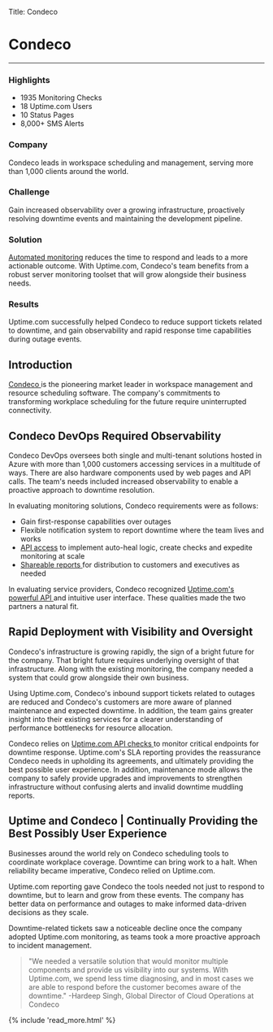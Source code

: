 Title: Condeco

<div class="container bg-white my-5">
  <div class="row">
    <div class="col-3"></div>
    <div class="col-6">
      <h1 mt-5>Condeco</h1>
      <hr class="bg-success pt-2 mx-0 w-50" />
    </div>
    <div class="col-3"></div>
  </div>
  <div class="row">
    <div class="col-3 p-4 sidebar">
      <h3 class="mt-0">Highlights</h3>
      <ul>
        <li>1935 Monitoring Checks</li>
        <li>18 Uptime.com Users</li>
        <li>10 Status Pages</li>
        <li>8,000+ SMS Alerts</li>
      </ul>
      <h3>Company</h3>
      <p>Condeco leads in workspace scheduling and management, serving more than 1,000 clients around the world.</p>
      <h3>Challenge</h3>
      <p>Gain increased observability over a growing infrastructure, proactively resolving downtime events and maintaining the development pipeline.</p>
      <h3>Solution</h3>
      <p><a href="https://uptime.com/domain-health">Automated monitoring</a> reduces the time to respond and leads to a more actionable outcome. With Uptime.com, Condeco's team benefits from a robust server monitoring toolset that will grow alongside their business needs.</p>
      <h3>Results</h3>
      <p>Uptime.com successfully helped Condeco to reduce support tickets related to downtime, and gain observability and rapid response time capabilities during outage events.</p>
    </div>
    <div class="col-6 p-4">
      <h2>
        Introduction
      </h2>
      <p>
        <a target="_blank" href="https://www.condecosoftware.com/" rel="noopener">
        Condeco
        </a>
        is the pioneering market leader in workspace management and resource
        scheduling software. The company's commitments to transforming workplace
        scheduling for the future require uninterrupted connectivity.
      </p>
      <h2>
        Condeco DevOps Required Observability
      </h2>
      <p>
        Condeco DevOps oversees both single and multi-tenant solutions hosted in
        Azure with more than 1,000 customers accessing services in a multitude of
        ways. There are also hardware components used by web pages and API calls.
        The team's needs included increased observability to enable a proactive
        approach to downtime resolution.
      </p>
      <p>
        In evaluating monitoring solutions, Condeco requirements were as follows:
      </p>
      <ul>
        <li>
          Gain first-response capabilities over outages
        </li>
        <li>
          Flexible notification system to report downtime where the team lives
          and works
        </li>
        <li>
          <a href="https://uptime.com/api/v1/docs/?hsLang=en">API access</a>
          to implement auto-heal logic, create checks and expedite monitoring at
          scale
        </li>
        <li>
          <a href="https://uptime.com/status-page?hsLang=en">
          Shareable reports
          </a>
          for distribution to customers and executives as needed
        </li>
      </ul>
      <p>
        In evaluating service providers, Condeco recognized
        <a
          href="https://support.uptime.com/hc/en-us/articles/360009681280-Getting-Started-with-the-Uptime-com-REST-API"
          rel="noopener"
          >
        Uptime.com's powerful API
        </a>
        and intuitive user interface. These qualities made the two partners a
        natural fit.
      </p>
      <h2>
        Rapid Deployment with Visibility and Oversight
      </h2>
      <p>
        Condeco's infrastructure is growing rapidly, the sign of a bright future
        for the company. That bright future requires underlying oversight of that
        infrastructure. Along with the existing monitoring, the company needed a
        system that could grow alongside their own business.
      </p>
      <p>
        Using Uptime.com, Condeco's inbound support tickets related to outages are
        reduced and Condeco's customers are more aware of planned maintenance and
        expected downtime. In addition, the team gains greater insight into their
        existing services for a clearer understanding of performance bottlenecks
        for resource allocation.
      </p>
      <p>
        Condeco relies on
        <a
          href="https://support.uptime.com/hc/en-us/articles/360001311589-API-Check-Basics"
          >
        Uptime.com API checks
        </a>
        to monitor critical endpoints for downtime response. Uptime.com's SLA
        reporting provides the reassurance Condeco needs in upholding its
        agreements, and ultimately providing the best possible user experience. In
        addition, maintenance mode allows the company to safely provide upgrades
        and improvements to strengthen infrastructure without confusing alerts and
        invalid downtime muddling reports.
      </p>
      <h2>
        Uptime and Condeco | Continually Providing the Best Possibly User
        Experience
      </h2>
      <p>
        Businesses around the world rely on Condeco
        scheduling tools to coordinate workplace
        coverage. Downtime can bring work to a halt.
        When reliability became imperative, Condeco
        relied on Uptime.com.
      </p>
      <p>
        Uptime.com reporting gave Condeco the tools
        needed not just to respond to downtime, but to
        learn and grow from these events. The company
        has better data on performance and outages to
        make informed data-driven decisions as they
        scale.
      </p>
      <p>
        Downtime-related tickets saw a noticeable
        decline once the company adopted Uptime.com
        monitoring, as teams took a more proactive
        approach to incident management.
      </p>
      <blockquote class="blockquote">
        "We needed a versatile solution that would monitor multiple components and
        provide us visibility into our systems. With Uptime.com, we spend less time
        diagnosing, and in most cases we are able to respond before the customer
        becomes aware of the downtime." -Hardeep Singh, Global Director of Cloud
        Operations at Condeco
      </blockquote>
    </div>
    <div class="col-3 p-4">
      {% include 'read_more.html' %}
    </div>
  </div>
</div>